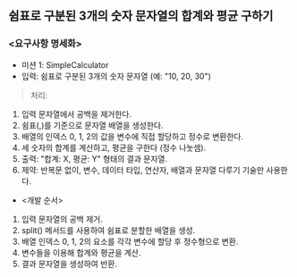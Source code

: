 ## 쉼표로 구분된 3개의 숫자 문자열의 합계와 평균 구하기
### <요구사항 명세화>

- 미션 1: SimpleCalculator
- 입력: 쉼표로 구분된 3개의 숫자 문자열 (예: "10, 20, 30")

> 처리:
 1. 입력 문자열에서 공백을 제거한다.
 2. 쉼표(,)를 기준으로 문자열 배열을 생성한다.
 3. 배열의 인덱스 0, 1, 2의 값을 변수에 직접 할당하고 정수로 변환한다.
 4. 세 숫자의 합계를 계산하고, 평균을 구한다 (정수 나눗셈).
 5. 출력: "합계: X, 평균: Y" 형태의 결과 문자열.
 6. 제약: 반복문 없이, 변수, 데이터 타입, 연산자, 배열과 문자열 다루기 기술만 사용한다.

- <개발 순서>
 1. 입력 문자열의 공백 제거.
 2. split() 메서드를 사용하여 쉼표로 분할한 배열을 생성.
 3. 배열 인덱스 0, 1, 2의 요소를 각각 변수에 할당 후 정수형으로 변환.
 4. 변수들을 이용해 합계와 평균을 계산.
 5. 결과 문자열을 생성하여 반환.
